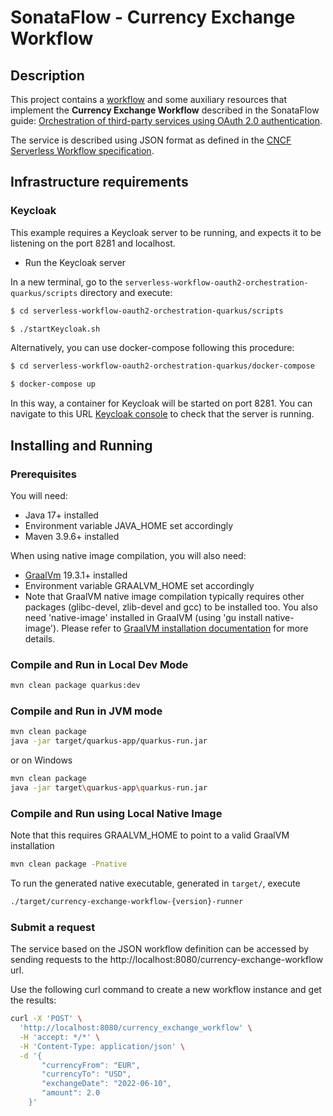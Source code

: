 # SonataFlow - Currency Exchange Workflow

## Description

This project contains a [workflow](src/main/resources/currency-exchange-workflow.sw.json) and some auxiliary resources that implement the **Currency Exchange Workflow**
described in the SonataFlow guide: [Orchestration of third-party services using OAuth 2.0 authentication](https://sonataflow.org/serverlessworkflow/latest/security/orchestrating-third-party-services-with-oauth2.html).

The service is described using JSON format as defined in the
[CNCF Serverless Workflow specification](https://github.com/serverlessworkflow/specification/tree/0.8.x).

## Infrastructure requirements

### Keycloak

This example requires a Keycloak server to be running, and expects it to be listening on the port 8281 and localhost.

* Run the Keycloak server

In a new terminal, go to the `serverless-workflow-oauth2-orchestration-quarkus/scripts` directory and execute:

```sh
$ cd serverless-workflow-oauth2-orchestration-quarkus/scripts

$ ./startKeycloak.sh
```

Alternatively, you can use docker-compose following this procedure:

```sh
$ cd serverless-workflow-oauth2-orchestration-quarkus/docker-compose

$ docker-compose up
```

In this way, a container for Keycloak will be started on port 8281.
You can navigate to this URL [Keycloak console](http://localhost:8281/auth) to check that the server is running. 

## Installing and Running

### Prerequisites

You will need:
- Java 17+ installed
- Environment variable JAVA_HOME set accordingly
- Maven 3.9.6+ installed

When using native image compilation, you will also need:
- [GraalVm](https://www.graalvm.org/downloads/) 19.3.1+ installed
- Environment variable GRAALVM_HOME set accordingly
- Note that GraalVM native image compilation typically requires other packages (glibc-devel, zlib-devel and gcc) to be installed too.  You also need 'native-image' installed in GraalVM (using 'gu install native-image'). Please refer to [GraalVM installation documentation](https://www.graalvm.org/docs/reference-manual/aot-compilation/#prerequisites) for more details.

### Compile and Run in Local Dev Mode

```sh
mvn clean package quarkus:dev
```

### Compile and Run in JVM mode

```sh
mvn clean package 
java -jar target/quarkus-app/quarkus-run.jar
```

or on Windows

```sh
mvn clean package
java -jar target\quarkus-app\quarkus-run.jar
```

### Compile and Run using Local Native Image
Note that this requires GRAALVM_HOME to point to a valid GraalVM installation

```sh
mvn clean package -Pnative
```

To run the generated native executable, generated in `target/`, execute

```sh
./target/currency-exchange-workflow-{version}-runner
```

### Submit a request

The service based on the JSON workflow definition can be accessed by sending requests to the http://localhost:8080/currency-exchange-workflow url.

Use the following curl command to create a new workflow instance and get the results:


```sh
curl -X 'POST' \
  'http://localhost:8080/currency_exchange_workflow' \
  -H 'accept: */*' \
  -H 'Content-Type: application/json' \
  -d '{
       "currencyFrom": "EUR",
       "currencyTo": "USD",
       "exchangeDate": "2022-06-10",
       "amount": 2.0
    }'
```
